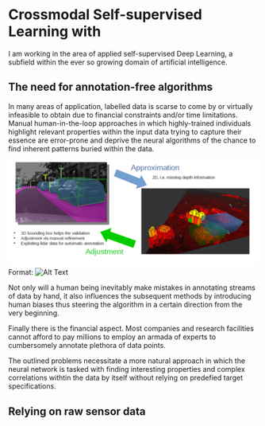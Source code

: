 
# Crossmodal Self-supervised Learning with
I am working in the area of applied self-supervised Deep Learning, a subfield within the
ever so growing domain of artificial intelligence.

## The need for annotation-free algorithms
In many areas of application, labelled data is scarse to come by or virtually
infeasible to obtain due to financial constraints and/or time
limitations. Manual human-in-the-loop approaches in which highly-trained
individuals highlight relevant properties within the input data trying to
capture their essence are error-prone and deprive the neural algorithms of the
chance to find inherent patterns buried within the data.

![GitHub Logo](/content/boundingbox.png)
Format: ![Alt Text](url)

Not only will a human being inevitably make mistakes in annotating streams of
data by hand, it also influences the subsequent methods by
 introducing human
biases thus steering the algorithm in a certain direction from the very beginning.

Finally there is the financial aspect. Most companies and research facilities
cannot afford to pay millions to employ an armada of experts to cumbersomely
annotate plethora of data points.

The outlined problems necessitate a more natural approach in which the neural
network is tasked with finding interesting properties and complex correlations
withtin the data by itself without relying on predefied target specifications.

## Relying on raw sensor data
